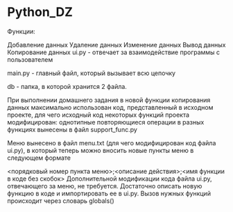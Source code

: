 # Python_DZ

Функции:

Добавление данных
Удаление данных
Изменение данных
Вывод данных
Копирование данных
ui.py - отвечает за взаимодействие программы с пользователем

main.py - главный файл, который вызывает всю цепочку

db - папка, в которой хранится 2 файла.

При выполнении домашнего задания в новой функции копирования данных максимально использован код, представленный в исходном проекте, для чего исходный код некоторых функций проекта модифицирован: однотипные повторяющиеся операции в разных функциях вынесены в файл support_func.py

Меню вынесено в файл menu.txt (для чего модифицирован код файла ui.py), в который теперь можно вносить новые пункты меню в следующем формате

<порядковый номер пункта меню>;<описание действия>;<имя функции в коде без скобок>
Дополнительной модификации кода файла ui.py, отвечающего за меню, не требуется. Достаточно описать новую функцию в коде и импортировать ее в ui.py. Вызов нужных функций происходит через словарь globals()